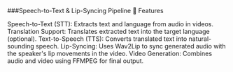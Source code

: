 ###Speech-to-Text & Lip-Syncing Pipeline
🚀 Features

Speech-to-Text (STT): Extracts text and language from audio in videos.
Translation Support: Translates extracted text into the target language (optional).
Text-to-Speech (TTS): Converts translated text into natural-sounding speech.
Lip-Syncing: Uses Wav2Lip to sync generated audio with the speaker's lip movements in the video.
Video Generation: Combines audio and video using FFMPEG for final output.
